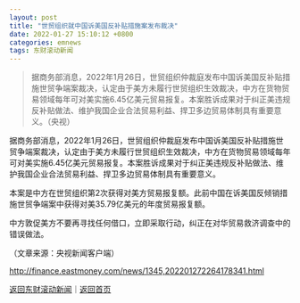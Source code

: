 ```yaml
---
layout: post
title: "世贸组织就中国诉美国反补贴措施案发布裁决"
date: 2022-01-27 15:10:12 +0800
categories: emnews
tags: 东财滚动新闻
---
```

> 据商务部消息，2022年1月26日，世贸组织仲裁庭发布中国诉美国反补贴措施世贸争端案裁决，认定由于美方未履行世贸组织生效裁决，中方在货物贸易领域每年可对美实施6.45亿美元贸易报复。本案胜诉成果对于纠正美违规反补贴做法、维护我国企业合法贸易利益、捍卫多边贸易体制具有重要意义。（央视）

<p>据商务部消息，2022年1月26日，世贸组织仲裁庭发布中国诉美国反补贴措施世贸争端案裁决，认定由于美方未履行世贸组织生效裁决，中方在货物贸易领域每年可对美实施6.45亿美元贸易报复。本案胜诉成果对于纠正美违规反补贴做法、维护我国企业合法贸易利益、捍卫多边贸易体制具有重要意义。</p><p>本案是中方在世贸组织第2次获得对美方贸易报复额。此前中国在诉美国反倾销措施世贸争端案中获得对美35.79亿美元的年度贸易报复额。</p><p>中方敦促美方不要再寻找任何借口，立即采取行动，纠正在对华贸易救济调查中的错误做法。</p><p class="em_media">（文章来源：央视新闻客户端）</p>

<http://finance.eastmoney.com/news/1345,202201272264178341.html>

[返回东财滚动新闻](//finews.withounder.com/emnews/)｜[返回首页](//finews.withounder.com/)